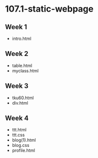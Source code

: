 # 107.1-static-webpage

## Week 1
* intro.html

## Week 2
* table.html
* myclass.html

## Week 3
* tku60.html
* div.html

## Week 4
* ttt.html
* ttt.css
* blog(1).html
* blog.css
* profile.html
<!--stackedit_data:
eyJoaXN0b3J5IjpbLTYzNzUwMjI5NSw4NDQ0NzAxMjVdfQ==
-->